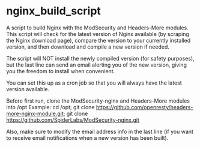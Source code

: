 # nginx_build_script
A script to build Nginx with the ModSecurity and Headers-More modules.  This script will check for the latest version of Nginx available (by scraping the Nginx download page), compare the version to your currently installed version, and then download and compile a new version if needed.

The script will NOT install the newly compiled version (for safety purposes), but the last line can send an email alerting you of the new version, giving you the freedom to install when convenient.

You can set this up as a cron job so that you will always have the latest version available.

Before first run, clone the ModSecurity-nginx and Headers-More modules into /opt
Example: cd /opt; git clone https://github.com/openresty/headers-more-nginx-module.git; git clone https://github.com/SpiderLabs/ModSecurity-nginx.git

Also, make sure to modify the email address info in the last line (if you want to receive email notifications when a new version has been built).
